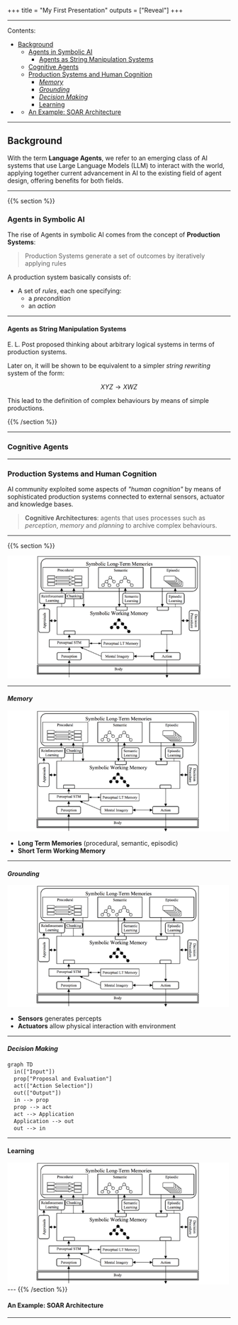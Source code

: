 +++
title = "My First Presentation"
outputs = ["Reveal"]
+++

---

Contents:
- [Background](#background)
  - [Agents in Symbolic AI](#agents-in-symbolic-ai)
    - [Agents as String Manipulation Systems](#agents-as-string-manipulation-systems)
  - [Cognitive Agents](#cognitive-agents)
  - [Production Systems and Human Cognition](#production-systems-and-human-cognition)
    - [*Memory*](#memory)
    - [*Grounding*](#grounding)
    - [*Decision Making*](#decision-making)
    - [Learning](#learning)
- [](#)
    - [An Example: SOAR Architecture](#an-example-soar-architecture)

---

## Background

With the term **Language Agents**, we refer to an emerging class of AI systems that use Large
Language Models (LLM) to interact with the world, applying together current advancement in AI to the
existing field of agent design, offering benefits for both fields.

---

{{% section %}}
### Agents in Symbolic AI

The rise of Agents in symbolic AI comes from the concept of **Production Systems**:

> Production Systems generate a set of outcomes by iteratively applying rules

A production system basically consists of:

- A set of *rules*, each one specifying:
    - a *precondition*
    - an *action*

---

#### Agents as String Manipulation Systems

E. L. Post proposed thinking about arbitrary logical systems in terms of
production systems.

Later on, it will be shown to be equivalent to a simpler *string rewriting*
system of the form:

```math
XYZ \rightarrow XWZ
```

This lead to the definition of complex behaviours by means of simple
productions.

{{% /section %}}

---

### Cognitive Agents

---

### Production Systems and Human Cognition

AI community exploited some aspects of *"human cognition"* by means of
sophisticated production systems connected to external sensors, actuator and
knowledge bases. 

> **Cognitive Architectures**: agents that uses processes such as *perception*,
> *memory* and *planning* to archive complex behaviours.

---

{{% section %}}

<img src="figures/The-Soar-cognitive-architecture.png">

------

#### *Memory*

<img src="figures/The-Soar-cognitive-architecture.png" width="500" >

- **Long Term Memories** (procedural, semantic, episodic)
- **Short Term Working Memory**

------

#### *Grounding*

<img src="figures/The-Soar-cognitive-architecture.png" width="500" >

- **Sensors** generates percepts
- **Actuators** allow physical interaction with environment

------

#### *Decision Making*

```mermaid
graph TD 
  in(["Input"])
  prop["Proposal and Evaluation"]
  act(["Action Selection"])
  out(["Output"])
  in --> prop
  prop --> act
  act --> Application
  Application --> out
  out --> in
```

---

#### Learning

<img src="figures/The-Soar-cognitive-architecture.png" width="500" >
---
{{% /section %}}

#### An Example: SOAR Architecture

---


